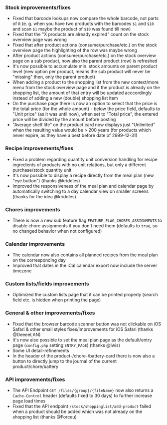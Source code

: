 ### Stock improvements/fixes
- Fixed that barcode lookups now compare the whole barcode, not parts of it (e. g. when you have two products with the barcodes `$1` and `$10` and scan `$1` maybe the product of `$10` was found till now)
- Fixed that the "X products are already expired" count on the stock overview page was wrong
- Fixed that after product actions (consume/purchase/etc.) on the stock overview page the highlighting of the row was maybe wrong
- After product actions (consume/purchase/etc.) on the stock overview page on a sub product, now also the parent product (row) is refreshed
- It's now possible to accumulate min. stock amounts on parent product level (new option per product, means the sub product will never be "missing" then, only the parent product)
- When adding a product to the shopping list from the new context/more menu from the stock overview page and if the product is already on the shopping list, the amount of that entry will be updated acccordingly instead of adding a new (double) shopping list item
- On the purchase page there is now an option to select that the price is the total price (for the whole amount) - below the price field, defaults to "Unit price" (as it was until now), when set to "Total price", the entered price will be divided by the amount before posting
- "Average shelf life" on the product card now displays just "Unlimited" when the resulting value would be > 200 years (for products which never expire, as they have a best before date of 2999-12-31)

### Recipe improvements/fixes
- Fixed a problem regarding quantity unit conversion handling for recipe ingredients of products with no unit relations, but only a different purchase/stock quantity unit
- It's now possible to display a recipe directly from the meal plan (new "eye button") (thanks @kriddles)
- Improved the responsiveness of the meal plan and calendar page by automatically switching to a day calendar view on smaller screens (thanks for the idea @kriddles)

### Chores improvements
- There is now a new sub feature flag `FEATURE_FLAG_CHORES_ASSIGNMENTS` to disable chore assignments if you don't need them (defaults to `true`, so no changed behavior when not configured)

### Calendar improvements
- The calendar now also contains all planned recipes from the meal plan on the corresponding day
- Improved that dates in the iCal calendar export now include the server timezone

### Custom lists/fields improvements
- Optimized the custom lists page that it can be printed properly (search field etc. is hidden when printing the page)

### General & other improvements/fixes
- Fixed that the browser barcode scanner button was not clickable on iOS Safari & other small styles fixes/improvements for iOS Safari (thanks @DeeeeLAN)
- It's now also possible to set the meal plan page as the default/entry page (`config.php` setting `ENTRY_PAGE`) (thanks @lwis)
- Some UI detail-refinements
- In the header of the product-/chore-/battery-card there is now also a button to directly jump to the journal of the current product/chore/battery

### API improvements/fixes
- The API Endpoint `GET /files/{group}/{fileName}` now also returns a `Cache-Control` header (defaults fixed to 30 days) to further increase page load times
- Fixed that the API endpoint `/stock/shoppinglist/add-product` failed when a product should be added which was not already on the shopping list (thanks @Forceu)
